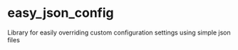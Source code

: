 # easy_json_config
Library for easily overriding custom configuration settings using simple json files
